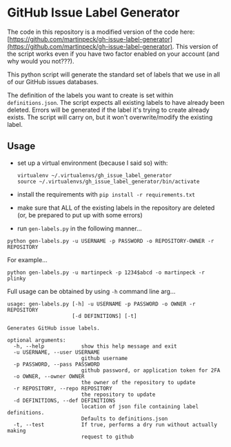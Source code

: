# GitHub Issue Label Generator

The code in this repository is a modified version of the code here: [https://github.com/martinpeck/gh-issue-label-generator](https://github.com/martinpeck/gh-issue-label-generator). This version of the script works even if you have two factor enabled on your account (and why would you not???).

This python script will generate the standard set of labels that we use in all of our GitHub issues databases.

The definition of the labels you want to create is set within `definitions.json`. The script expects all existing labels to have already been deleted. Errors will be generated if the label it's trying to create already exists. The script will carry on, but it won't overwrite/modify the existing label.

## Usage ##

- set up a virtual environment (because I said so) with:
  
  ```
  virtualenv ~/.virtualenvs/gh_issue_label_generator
  source ~/.virtualenvs/gh_issue_label_generator/bin/activate
  ```

- install the requirements with `pip install -r requirements.txt`
- make sure that ALL of the existing labels in the repository are deleted (or, be prepared to put up with some errors)
- run `gen-labels.py` in the following manner...

```
python gen-labels.py -u USERNAME -p PASSWORD -o REPOSITORY-OWNER -r REPOSITORY
```

For example...

```
python gen-labels.py -u martinpeck -p 1234$abcd -o martinpeck -r plinky

```

Full usage can be obtained by using `-h` command line arg...

```
usage: gen-labels.py [-h] -u USERNAME -p PASSWORD -o OWNER -r REPOSITORY
                     [-d DEFINITIONS] [-t]

Generates GitHub issue labels.

optional arguments:
  -h, --help            show this help message and exit
  -u USERNAME, --user USERNAME
                        github username
  -p PASSWORD, --pass PASSWORD
                        github password, or application token for 2FA
  -o OWNER, --owner OWNER
                        the owner of the repository to update
  -r REPOSITORY, --repo REPOSITORY
                        the repository to update
  -d DEFINITIONS, --def DEFINITIONS
                        location of json file containing label definitions.
                        Defaults to definitions.json
  -t, --test            If true, performs a dry run without actually making
                        request to github
```
